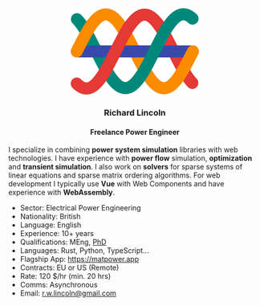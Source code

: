 <div align="center">
  <img src="https://github.com/rwl/rwl/raw/master/rwl.svg" width="256" height="172"/>
  <div>
    <h3>Richard Lincoln</h3>
    <h4>Freelance Power Engineer</h4>
  </div>
</div>

I specialize in combining **power system simulation** libraries with web technologies.
I have experience with **power flow** simulation, **optimization** and **transient simulation**.
I also work on **solvers** for sparse systems of linear equations and sparse matrix ordering algorithms.
For web development I typically use **Vue** with Web Components and have experience with **WebAssembly**.

- Sector: Electrical Power Engineering
- Nationality: British
- Language: English
- Experience: 10+ years
- Qualifications: MEng, [PhD](https://github.com/rwl/thesis)
- Languages: Rust, Python, TypeScript...
- Flagship App: https://matpower.app
- Contracts: EU or US (Remote)
- Rate: 120 $/hr (min. 20 hrs)
- Comms: Asynchronous
- Email: r.w.lincoln@gmail.com
